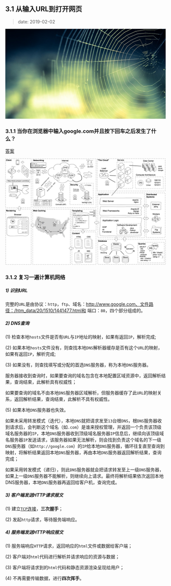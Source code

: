 ## 3.1 从输入URL到打开网页

>date: 2019-02-02

![](../assets/images/31.jpg)

### 3.1.1 当你在浏览器中输入google.com并且按下回车之后发生了什么？

[答案](https://github.com/skyline75489/what-happens-when-zh_CN)

![](../assets/images/311_01.jpg)

### 3.1.2 复习一遍计算机网络

##### 1) 识别URL

完整的`URL`是由协议：`http`，`ftp`、域名：http://www.google.com、文件路径：/htm_data/20/1510/1441477.html和
端口：`80`，四个部分组成的。

##### 2) DNS查询

(1) 检查本地`hosts`文件是否有`URL`与`IP`地址的映射，如果有返回`IP`，解析完成;

(2) 如果本地`hosts`文件没有，则查找本地`DNS`解析器缓存是否有这个`URL`的映射，如果有返回`IP`，解析完成;

(3) 如果没有，则查找填写或分配的首选`DNS`服务器，称为本地`DNS`服务器。

服务器接收到查询时，如果要查询的域名包含在本地配置区域资源中，返回解析结果，查询结束，此解析具有权威性；

如果要查询的域名不由本地`DNS`服务器区域解析，但服务器缓存了此`URL`的映射关系，返回解析结果，查询结束，此解析不具有权威性。

(5) 如果本地`DNS`服务器也失效。

如果未采用转发模式（迭代），本地`DNS`就把请求发至`13`台根`DNS`，根`DNS`服务器收到请求后，会判断这个域名（如`.com`）是谁来授权管理，并返回一个负责该顶级域名服务器的`IP`，本地`DNS`服务器收到顶级域名服务器`IP`信息后，继续向该顶级域名服务器`IP`发送请求，该服务器如果无法解析，则会找到负责这个域名的下一级`DNS`服务器（如`http://google.com`）的`IP`给本地`DNS`服务器，循环往复直至查询到映射，将解析结果返回本地`DNS`服务器，再由本地`DNS`服务器返回解析结果，查询完成；

如果采用转发模式（递归），则此`DNS`服务器就会把请求转发至上一级`DNS`服务器，如果上一级`DNS`服务器不能解析，则继续向上请求。最终将解析结果依次返回本地DNS服务器，本地`DNS`服务器再返回给客户机，查询完成。

##### 3) 客户端发送HTTP请求报文

(1) 建立[`TCP`连接](../Python高级编程/网络编程.md#133-tcp协议)，**三次握手**；

(2) 发起`http`请求，等待服务端响应。

##### 4) 服务端发送HTTP响应报文

(1) 服务端响应`HTTP`请求，返回响应的`html`文件或数据给客户端；

(2) 客户端对`html`代码进行解析并请求响应的资源与数据；

(3) 客户端将请求到的`html`代码和静态资源渲染呈现给用户；

(4) 不再需要传输数据，进行**四次挥手**。
